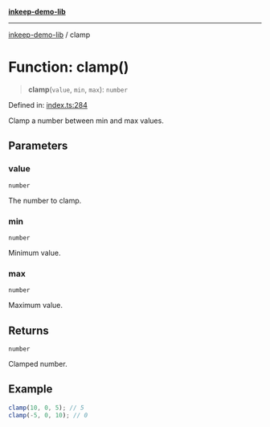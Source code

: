 [**inkeep-demo-lib**](../README.md)

***

[inkeep-demo-lib](../globals.md) / clamp

# Function: clamp()

> **clamp**(`value`, `min`, `max`): `number`

Defined in: [index.ts:284](https://github.com/araujota/inkeep-demo-lib/blob/8045ed22acf532ebed8d31418c5f9a18d1adef5d/src/index.ts#L284)

Clamp a number between min and max values.

## Parameters

### value

`number`

The number to clamp.

### min

`number`

Minimum value.

### max

`number`

Maximum value.

## Returns

`number`

Clamped number.

## Example

```ts
clamp(10, 0, 5); // 5
clamp(-5, 0, 10); // 0
```
